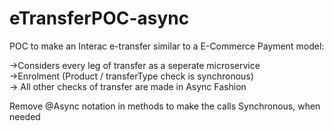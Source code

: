 # eTransferPOC-async
POC to make an Interac e-transfer similar to a E-Commerce Payment model:

->Considers every leg of transfer as a seperate microservice\
->Enrolment (Product / transferType check is synchronous)\
-> All other checks of transfer are made in Async Fashion

Remove @Async notation in methods to make the calls Synchronous, when needed
